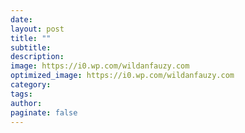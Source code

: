 ```yaml
---
date: 
layout: post
title: ""
subtitle:
description:
image: https://i0.wp.com/wildanfauzy.com
optimized_image: https://i0.wp.com/wildanfauzy.com
category:
tags:
author:
paginate: false
---
```

